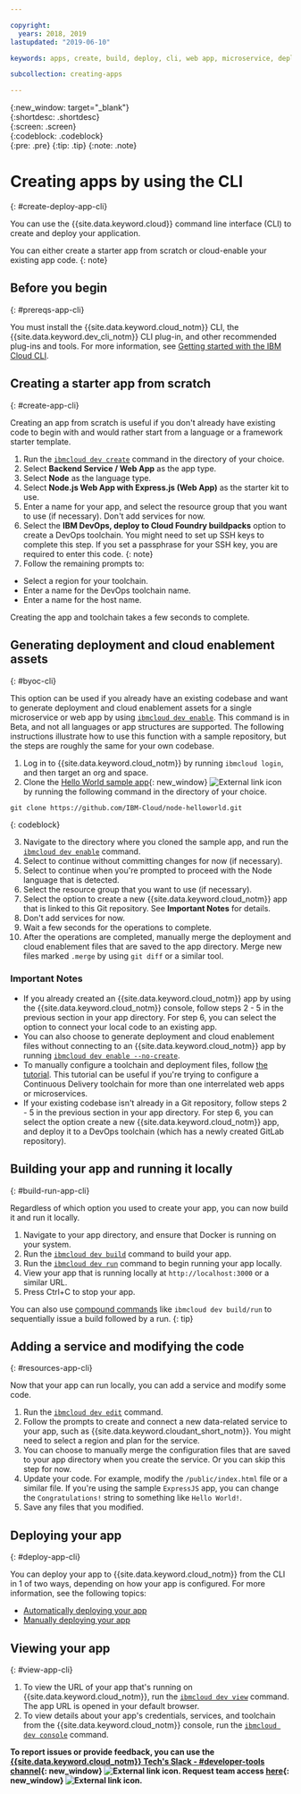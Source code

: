 ```yaml
---

copyright:
  years: 2018, 2019
lastupdated: "2019-06-10"

keywords: apps, create, build, deploy, cli, web app, microservice, deploy cli, build app local, developer tools, ibmcloud dev create

subcollection: creating-apps

---
```


{:new_window: target="_blank"}  
{:shortdesc: .shortdesc}  
{:screen: .screen}  
{:codeblock: .codeblock}  
{:pre: .pre}
{:tip: .tip}
{:note: .note}

# Creating apps by using the CLI
{: #create-deploy-app-cli}

You can use the {{site.data.keyword.cloud}} command line interface (CLI) to create and deploy your application. 

You can either create a starter app from scratch or cloud-enable your existing app code. 
{: note}

## Before you begin
{: #prereqs-app-cli}

You must install the {{site.data.keyword.cloud_notm}} CLI, the {{site.data.keyword.dev_cli_notm}} CLI plug-in, and other recommended plug-ins and tools. For more information, see [Getting started with the IBM Cloud CLI](/docs/cli?topic=cloud-cli-getting-started). 

## Creating a starter app from scratch
{: #create-app-cli}

Creating an app from scratch is useful if you don't already have existing code to begin with and would rather start from a language or a framework starter template.

1. Run the [`ibmcloud dev create`](/docs/cli/idt?topic=cloud-cli-idt-cli#create) command in the directory of your choice.
2. Select **Backend Service / Web App** as the app type.
3. Select **Node** as the language type.
4. Select **Node.js Web App with Express.js (Web App)** as the starter kit to use.
5. Enter a name for your app, and select the resource group that you want to use (if necessary). Don't add services for now.
6. Select the **IBM DevOps, deploy to Cloud Foundry buildpacks** option to create a DevOps toolchain. You might need to set up SSH keys to complete this step.
  If you set a passphrase for your SSH key, you are required to enter this code.
  {: note}
7. Follow the remaining prompts to:
  * Select a region for your toolchain.
  * Enter a name for the DevOps toolchain name.
  * Enter a name for the host name.

Creating the app and toolchain takes a few seconds to complete.

## Generating deployment and cloud enablement assets
{: #byoc-cli}

This option can be used if you already have an existing codebase and want to generate deployment and cloud enablement assets for a single microservice or web app by using [`ibmcloud dev enable`](/docs/cli/idt?topic=cloud-cli-idt-cli#enable). This command is in Beta, and not all languages or app structures are supported. The following instructions illustrate how to use this function with a sample repository, but the steps are roughly the same for your own codebase.

1. Log in to {{site.data.keyword.cloud_notm}} by running `ibmcloud login`, and then target an org and space.
2. Clone the [Hello World sample app](https://github.com/IBM-Cloud/node-helloworld){: new_window} ![External link icon](../icons/launch-glyph.svg "External link icon") by running the following command in the directory of your choice.

  ```
  git clone https://github.com/IBM-Cloud/node-helloworld.git
  ```
  {: codeblock}

3. Navigate to the directory where you cloned the sample app, and run the [`ibmcloud dev enable`](/docs/cli/idt?topic=cloud-cli-idt-cli#enable) command.
4. Select to continue without committing changes for now (if necessary).
5. Select to continue when you're prompted to proceed with the Node language that is detected.
6. Select the resource group that you want to use (if necessary). 
7. Select the option to create a new {{site.data.keyword.cloud_notm}} app that is linked to this Git repository. See **Important Notes** for details.
8. Don't add services for now.
9. Wait a few seconds for the operations to complete. 
10. After the operations are completed, manually merge the deployment and cloud enablement files that are saved to the app directory. Merge new files marked `.merge` by using `git diff` or a similar tool.

### Important Notes
 - If you already created an {{site.data.keyword.cloud_notm}} app by using the {{site.data.keyword.cloud_notm}} console, follow steps 2 - 5 in the previous section in your app directory. For step 6, you can select the option to connect your local code to an existing app.
 - You can also choose to generate deployment and cloud enablement files without connecting to an {{site.data.keyword.cloud_notm}} app by running [`ibmcloud dev enable --no-create`](/docs/cli/idt?topic=cloud-cli-idt-cli#enable).
 - To manually configure a toolchain and deployment files, follow [the tutorial](/docs/apps/tutorials?topic=creating-apps-tutorial-byoc-kube). This tutorial can be useful if you're trying to configure a Continuous Delivery toolchain for more than one interrelated web apps or microservices.
 - If your existing codebase isn't already in a Git repository, follow steps 2 - 5 in the previous section in your app directory. For step 6, you can select the option create a new {{site.data.keyword.cloud_notm}} app, and deploy it to a DevOps toolchain (which has a newly created GitLab repository).

## Building your app and running it locally
{: #build-run-app-cli}

Regardless of which option you used to create your app, you can now build it and run it locally.

1. Navigate to your app directory, and ensure that Docker is running on your system.
2. Run the [`ibmcloud dev build`](/docs/cli/idt?topic=cloud-cli-idt-cli#build) command to build your app.
3. Run the [`ibmcloud dev run`](/docs/cli/idt?topic=cloud-cli-idt-cli#run) command to begin running your app locally.
4. View your app that is running locally at `http://localhost:3000` or a similar URL.
5. Press Ctrl+C to stop your app.

You can also use [compound commands](/docs/cli/idt?topic=cloud-cli-idt-cli#compound) like `ibmcloud dev build/run` to sequentially issue a build followed by a run.
{: tip}

## Adding a service and modifying the code
{: #resources-app-cli}

Now that your app can run locally, you can add a service and modify some code. 

1. Run the [`ibmcloud dev edit`](/docs/cli/idt?topic=cloud-cli-idt-cli#edit) command.
2. Follow the prompts to create and connect a new data-related service to your app, such as {{site.data.keyword.cloudant_short_notm}}. You might need to select a region and plan for the service.
3. You can choose to manually merge the configuration files that are saved to your app directory when you create the service. Or you can skip this step for now.
4. Update your code. For example, modify the `/public/index.html` file or a similar file. If you're using the sample `ExpressJS` app, you can change the `Congratulations!` string to something like `Hello World!`.
5. Save any files that you modified.

## Deploying your app
{: #deploy-app-cli}

You can deploy your app to {{site.data.keyword.cloud_notm}} from the CLI in 1 of two ways, depending on how your app is configured. For more information, see the following topics:

* [Automatically deploying your app](/docs/apps?topic=creating-apps-deploy-cli-auto)
* [Manually deploying your app](/docs/apps?topic=creating-apps-deploy-cli-manual)

## Viewing your app
{: #view-app-cli}

1. To view the URL of your app that's running on {{site.data.keyword.cloud_notm}}, run the [`ibmcloud dev view`](/docs/cli/idt?topic=cloud-cli-idt-cli#view) command. The app URL is opened in your default browser.
2. To view details about your app's credentials, services, and toolchain from the {{site.data.keyword.cloud_notm}} console, run the [`ibmcloud dev console`](/docs/cli/idt?topic=cloud-cli-idt-cli#console) command. 

**To report issues or provide feedback, you can use the [{{site.data.keyword.cloud_notm}} Tech's Slack - #developer-tools channel](https://ibm-cloud-tech.slack.com/){: new_window} ![External link icon](../icons/launch-glyph.svg "External link icon"). Request team access [here](https://slack-invite-ibm-cloud-tech.mybluemix.net/){: new_window} ![External link icon](../icons/launch-glyph.svg "External link icon").**
